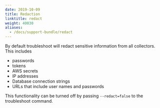 ```yaml
---
date: 2019-10-09
title: Redaction
linktitle: redact
weight: 40030
aliases:
  - /docs/support-bundle/redact
---
```


By default troubleshoot will redact sensitive information from all collectors. This includes

- passwords
- tokens
- AWS secrets
- IP addresses
- Database connection strings
- URLs that include user names and passwords


This functionality can be turned off by passing `--redact=false` to the troubleshoot command.
